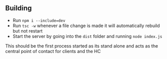 ## Building
- Run `npm i --include=dev`
- Run `tsc -w` whenever a file change is made it will automatically rebuild but not restart
- Start the server by going into the `dist` folder and running `node index.js`

This should be the first process started as its stand alone and acts as the central point of contact for clients and the HC
